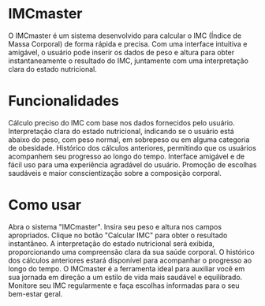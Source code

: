 # IMCmaster
O IMCmaster é um sistema desenvolvido para calcular o IMC (Índice de Massa Corporal) de forma rápida e precisa. Com uma interface intuitiva e amigável, o usuário pode inserir os dados de peso e altura para obter instantaneamente o resultado do IMC, juntamente com uma interpretação clara do estado nutricional.

# Funcionalidades
Cálculo preciso do IMC com base nos dados fornecidos pelo usuário.
Interpretação clara do estado nutricional, indicando se o usuário está abaixo do peso, com peso normal, em sobrepeso ou em alguma categoria de obesidade.
Histórico dos cálculos anteriores, permitindo que os usuários acompanhem seu progresso ao longo do tempo.
Interface amigável e de fácil uso para uma experiência agradável do usuário.
Promoção de escolhas saudáveis e maior conscientização sobre a composição corporal.
# Como usar
Abra o sistema "IMCmaster".
Insira seu peso e altura nos campos apropriados.
Clique no botão "Calcular IMC" para obter o resultado instantâneo.
A interpretação do estado nutricional será exibida, proporcionando uma compreensão clara da sua saúde corporal.
O histórico dos cálculos anteriores estará disponível para acompanhar o progresso ao longo do tempo.
O IMCmaster é a ferramenta ideal para auxiliar você em sua jornada em direção a um estilo de vida mais saudável e equilibrado. Monitore seu IMC regularmente e faça escolhas informadas para o seu bem-estar geral.
